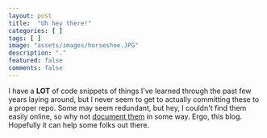 ```yaml
---
layout: post
title:  "Uh hey there!"
categories: [ ]
tags: [ ]
image: "assets/images/horseshoe.JPG"
description: "."
featured: false
comments: false
---
```


I have a <b>LOT</b> of code snippets of things I've learned through the past few years laying around, but I never seem to get to actually committing these to a proper repo. Some may seem redundant, but hey, I couldn't find them easily online, so why not <a href="https://twitter.com/NogaRot/status/1488957048079454210" target="_blank">document them</a> in some way.
Ergo, this blog. Hopefully it can help some folks out there.
